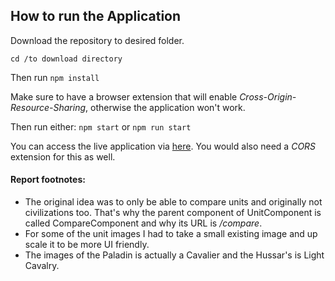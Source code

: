 ## How to run the Application

Download the repository to desired folder.

```
cd /to download directory
```

Then run ``` npm install ```

Make sure to have a browser extension that will enable *Cross-Origin-Resource-Sharing*, otherwise the application won't work.

Then run either: ``` npm start ``` or ``` npm run start ```

You can access the live application via [here](https://age-of-empires-2-comparator.web.app/). You would also need a *CORS* extension for this as well.

#### Report footnotes:
- The original idea was to only be able to compare units and originally not civilizations too. That's why the parent component of UnitComponent is called CompareComponent and why its URL is */compare*.
- For some of the unit images I had to take a small existing image and up scale it to be more UI friendly.
- The images of the Paladin is actually a Cavalier and the Hussar's is Light Cavalry.